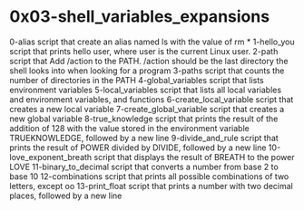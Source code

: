 # 0x03-shell_variables_expansions
0-alias script that create an alias named ls with the value of rm *
1-hello_you script that prints hello user, where user is the current Linux user.
2-path script that Add /action to the PATH. /action should be the last directory the shell looks into when looking for a program
3-paths script that counts the number of directories in the PATH
4-global_variables script that lists environment variables
5-local_variables script that lists all local variables and environment variables, and functions
6-create_local_variable script that creates a new local variable
7-create_global_variable script that creates a new global variable
8-true_knowledge script that prints the result of the addition of 128 with the value stored in the environment variable TRUEKNOWLEDGE, followed by a new line
9-divide_and_rule script that prints the result of POWER divided by DIVIDE, followed by a new line
10-love_exponent_breath script that displays the result of BREATH to the power LOVE
11-binary_to_decimal script that converts a number from base 2 to base 10
12-combinations script that prints all possible combinations of two letters, except oo
13-print_float script that prints a number with two decimal places, followed by a new line
